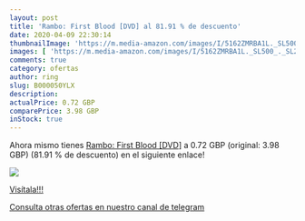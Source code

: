 ```yaml
---
layout: post
title: 'Rambo: First Blood [DVD] al 81.91 % de descuento'
date: 2020-04-09 22:30:14
thumbnailImage: 'https://m.media-amazon.com/images/I/5162ZMRBA1L._SL500_._SL200_.jpg'
images: [ 'https://m.media-amazon.com/images/I/5162ZMRBA1L._SL500_._SL200_.jpg' ]
comments: true
category: ofertas
author: ring
slug: B000050YLX
description:
actualPrice: 0.72 GBP
comparePrice: 3.98 GBP
inStock: true
---
```


Ahora mismo tienes [Rambo: First Blood [DVD]](https://www.amazon.com/dp/B000050YLX/?tag=redken08-20) a 0.72 GBP (original: 3.98 GBP) (81.91 %  de descuento) en el siguiente enlace!

[![](https://m.media-amazon.com/images/I/5162ZMRBA1L._SL500_._SL200_.jpg)](https://www.amazon.com/dp/B000050YLX/?tag=redken08-20)

[Visítala!!!](https://www.amazon.com/dp/B000050YLX/?tag=redken08-20)

[Consulta otras ofertas en nuestro canal de telegram](https://t.me/s/ofertas25)
